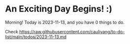 # An Exciting Day Begins! :)

Morning! Today is 2023-11-13, and you have 0 things to do.

Check https://raw.githubusercontent.com/cauliyang/to-do-list/main/todos/2023-11-13.md